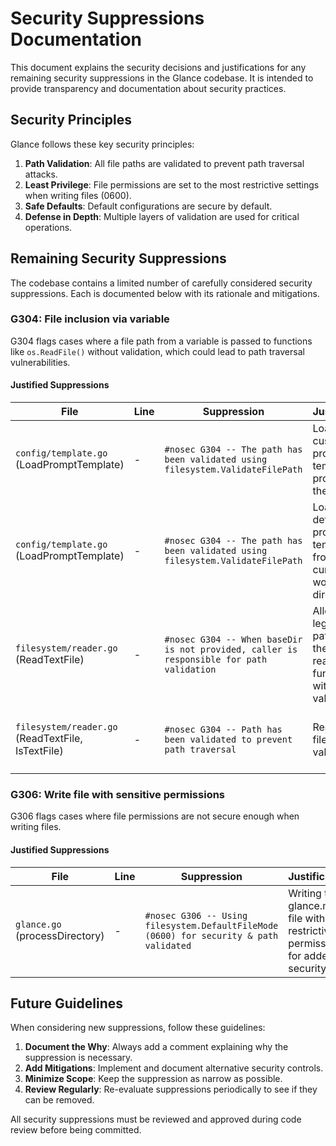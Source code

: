 # Security Suppressions Documentation

This document explains the security decisions and justifications for any remaining security suppressions in the Glance codebase. It is intended to provide transparency and documentation about security practices.

## Security Principles

Glance follows these key security principles:

1. **Path Validation**: All file paths are validated to prevent path traversal attacks.
2. **Least Privilege**: File permissions are set to the most restrictive settings when writing files (0600).
3. **Safe Defaults**: Default configurations are secure by default.
4. **Defense in Depth**: Multiple layers of validation are used for critical operations.

## Remaining Security Suppressions

The codebase contains a limited number of carefully considered security suppressions. Each is documented below with its rationale and mitigations.

### G304: File inclusion via variable

G304 flags cases where a file path from a variable is passed to functions like `os.ReadFile()` without validation, which could lead to path traversal vulnerabilities.

#### Justified Suppressions

| File | Line | Suppression | Justification | Mitigations |
|------|------|-------------|---------------|-------------|
| `config/template.go` (LoadPromptTemplate) | - | `#nosec G304 -- The path has been validated using filesystem.ValidateFilePath` | Loading a custom prompt template provided by the user. | Before reading, the path is cleaned, made absolute, and fully validated by `filesystem.ValidateFilePath()` which ensures the path is valid. |
| `config/template.go` (LoadPromptTemplate) | - | `#nosec G304 -- The path has been validated using filesystem.ValidateFilePath` | Loading the default prompt template from the current working directory. | Path is validated using `filesystem.ValidateFilePath()` against the current working directory as the baseDir. |
| `filesystem/reader.go` (ReadTextFile) | - | `#nosec G304 -- When baseDir is not provided, caller is responsible for path validation` | Allowing legacy code paths to call the file reading functions without validation. | This is only used when `baseDir` is explicitly empty, which indicates the caller has opted out of validation and is taking responsibility. This is typically only used in tests. |
| `filesystem/reader.go` (ReadTextFile, IsTextFile) | - | `#nosec G304 -- Path has been validated to prevent path traversal` | Reading a file after validation. | Before reading, the path is fully validated by `ValidateFilePath()` which ensures the path is within the allowed base directory. |

### G306: Write file with sensitive permissions

G306 flags cases where file permissions are not secure enough when writing files.

#### Justified Suppressions

| File | Line | Suppression | Justification | Mitigations |
|------|------|-------------|---------------|-------------|
| `glance.go` (processDirectory) | - | `#nosec G306 -- Using filesystem.DefaultFileMode (0600) for security & path validated` | Writing to a glance.md file with restrictive permissions for added security. | Permissions are set using `filesystem.DefaultFileMode` (0o600, user read/write only), which is more secure than the default. Additionally, the path is fully validated using `filesystem.ValidateFilePath()`. |

## Future Guidelines

When considering new suppressions, follow these guidelines:

1. **Document the Why**: Always add a comment explaining why the suppression is necessary.
2. **Add Mitigations**: Implement and document alternative security controls.
3. **Minimize Scope**: Keep the suppression as narrow as possible.
4. **Review Regularly**: Re-evaluate suppressions periodically to see if they can be removed.

All security suppressions must be reviewed and approved during code review before being committed.
